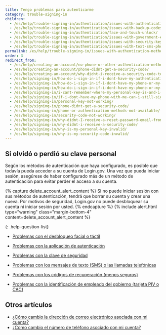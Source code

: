 ```yaml
---
title: Tengo problemas para autenticarme
category: trouble-signing-in
children:
  - /es/help/trouble-signing-in/authentication/issues-with-authentication-application/
  - /es/help/trouble-signing-in/authentication/issues-with-backup-codes/
  - /es/help/trouble-signing-in/authentication/face-and-touch-unlock/
  - /es/help/trouble-signing-in/authentication/issues-with-government-employee-id-piv-cac/
  - /es/help/trouble-signing-in/authentication/issues-with-security-key/
  - /es/help/trouble-signing-in/authentication/issues-with-text-sms-phone-call/
permalink: /es/help/trouble-signing-in/issues-with-authentication-methods/
order: 3
redirect_from:
  - /es/help/creating-an-account/no-phone-or-other-authentication-method/
  - /es/help/creating-an-account/phone-didnt-get-a-security-code/
  - /es/help/creating-an-account/why-didnt-i-receive-a-security-code-to-confirm-my-phone/
  - /es/help/signing-in/how-do-i-sign-in-if-i-dont-have-my-authentication-methods/
  - /es/help/signing-in/how-do-i-sign-in-if-i-dont-have-my-phone-or-my-personal-key/
  - /es/help/signing-in/how-do-i-sign-in-if-i-dont-have-my-phone-or-my-phone-number-has-changed/
  - /es/help/signing-in/i-cant-remember-where-my-personal-key-is-and-i-dont-have-my-phone-with-me/
  - /es/help/signing-in/if-i-dont-have-my-phone-with-me-can-i-still-sign-in/
  - /es/help/signing-in/personal-key-not-working/
  - /es/help/signing-in/phone-didnt-get-a-security-code/
  - /es/help/signing-in/phone-or-authentication-methods-not-available/
  - /es/help/signing-in/security-code-not-working/
  - /es/help/signing-in/why-didnt-I-receive-a-reset-password-email-from-logingov/
  - /es/help/signing-in/why-didnt-i-receive-a-security-code/
  - /es/help/signing-in/why-is-my-personal-key-invalid/
  - /es/help/signing-in/why-is-my-security-code-invalid/
---
```


## Si olvidó o perdió su clave personal

Según los métodos de autenticación que haya configurado, es posible que todavía pueda acceder a su cuenta de Login.gov. Una vez que pueda iniciar sesión, asegúrese de haber configurado más de un método de autenticación para evitar perder el acceso a su cuenta.

{% capture delete_account_alert_content %}
Si no puede iniciar sesión con sus métodos de autenticación, tendrá que borrar su cuenta y crear una nueva. Por motivos de seguridad, Login.gov no puede desbloquear su cuenta ni iniciar sesión por usted.
{% endcapture %}
{% include alert.html type="warning" class="margin-bottom-4" content=delete_account_alert_content %}

{: .help-question-list}

* [Problemas con el desbloqueo facial o táctil](/es/help/trouble-signing-in/authentication/face-and-touch-unlock/)

* [Problemas con la aplicación de autenticación](/es/help/trouble-signing-in/authentication/issues-with-authentication-application/)

* [Problemas con la clave de seguridad](/es/help/trouble-signing-in/authentication/issues-with-security-key/)

* [Problemas con los mensajes de texto (SMS) o las llamadas telefónicas](/es/help/trouble-signing-in/authentication/issues-with-text-sms-phone-call/)

* [Problemas con los códigos de recuperación (menos seguros)](/es/help/trouble-signing-in/authentication/issues-with-backup-codes/)

* [Problemas con la identificación de empleado del gobierno (tarjeta PIV o CAC)](/es/help/trouble-signing-in/authentication/issues-with-government-employee-id-piv-cac/)

## Otros artículos

* [¿Cómo cambio la dirección de correo electrónico asociada con mi cuenta?](/es/help/manage-your-account/change-your-email-address/)
* [¿Como cambio el número de teléfono asociado con mi cuenta?](/es/help/manage-your-account/change-your-phone-number/)
